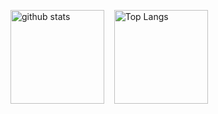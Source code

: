 <p align="left"> 
    <img alt="github stats" height="150px" src="https://github-readme-stats.vercel.app/api?username=tsubono&theme=nord&show_icons=ture" /> &nbsp;&nbsp;
    <img alt="Top Langs" height="150px" src="https://github-readme-stats.vercel.app/api/top-langs/?username=tsubono&layout=compact&show_icons=true&theme=nord" />
</p>
